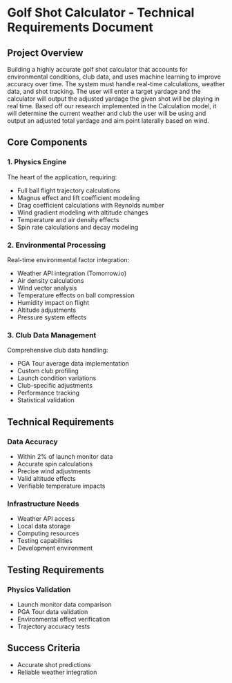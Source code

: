 # Golf Shot Calculator - Technical Requirements Document

## Project Overview
Building a highly accurate golf shot calculator that accounts for environmental conditions, club data, and uses machine learning to improve accuracy over time. The system must handle real-time calculations, weather data, and shot tracking. The user will enter a target yardage and the calculator will output the adjusted yardage the given shot will be playing in real time. Based off our research implemented in the Calculation model, it will determine the current weather and club the user will be using and output an adjusted total yardage and aim point laterally based on wind.

## Core Components

### 1. Physics Engine
The heart of the application, requiring:
- Full ball flight trajectory calculations
- Magnus effect and lift coefficient modeling
- Drag coefficient calculations with Reynolds number
- Wind gradient modeling with altitude changes
- Temperature and air density effects
- Spin rate calculations and decay modeling

### 2. Environmental Processing
Real-time environmental factor integration:
- Weather API integration (Tomorrow.io)
- Air density calculations
- Wind vector analysis
- Temperature effects on ball compression
- Humidity impact on flight
- Altitude adjustments
- Pressure system effects

### 3. Club Data Management
Comprehensive club data handling:
- PGA Tour average data implementation
- Custom club profiling
- Launch condition variations
- Club-specific adjustments
- Performance tracking
- Statistical validation

## Technical Requirements

### Data Accuracy
- Within 2% of launch monitor data
- Accurate spin calculations
- Precise wind adjustments
- Valid altitude effects
- Verifiable temperature impacts

### Infrastructure Needs
- Weather API access
- Local data storage
- Computing resources
- Testing capabilities
- Development environment

## Testing Requirements

### Physics Validation
- Launch monitor data comparison
- PGA Tour data validation
- Environmental effect verification
- Trajectory accuracy tests

## Success Criteria
- Accurate shot predictions
- Reliable weather integration


